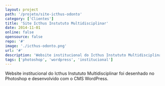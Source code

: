 ```yaml
---
layout: project
path: '/projeto/site-icthus-odonto'
category: ['Clientes']
title: 'Site Icthus Instututo Multidisciplinar'
date: 2014-11-01
online: false
opensource: false
repo: '#'
image: './icthus-odonto.png'
url: '#'
description: 'Website institucional do Icthus Instututo Multidisciplinar foi desenhado no Photoshop e desenvolvido com o CMS WordPress.'
tags: ['photoshop', 'wordpress', 'institucional']
---
```


Website institucional do Icthus Instututo Multidisciplinar foi desenhado no Photoshop e desenvolvido com o CMS WordPress.
